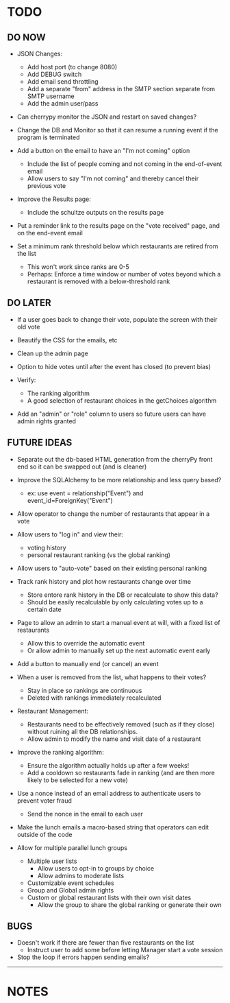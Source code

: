 # TODO

## DO NOW
  - JSON Changes:
    - Add host port (to change 8080)
    - Add DEBUG switch
    - Add email send throttling
    - Add a separate "from" address in the SMTP section separate from SMTP username
    - Add the admin user/pass
  - Can cherrypy monitor the JSON and restart on saved changes?

  - Change the DB and Monitor so that it can resume a running event if the program is terminated

  - Add a button on the email to have an "I'm not coming" option
    - Include the list of people coming and not coming in the end-of-event email
    - Allow users to say "I'm not coming" and thereby cancel their previous vote

  - Improve the Results page:
    - Include the schultze outputs on the results page
  - Put a reminder link to the results page on the "vote received" page, and on the end-event email
  
  - Set a minimum rank threshold below which restaurants are retired from the list
    - This won't work since ranks are 0-5
    - Perhaps: Enforce a time window or number of votes beyond which a restaurant is removed with a below-threshold rank

## DO LATER  
  - If a user goes back to change their vote, populate the screen with their old vote
  - Beautify the CSS for the emails, etc
  - Clean up the admin page
  - Option to hide votes until after the event has closed (to prevent bias)

  - Verify:
    - The ranking algorithm
    - A good selection of restaurant choices in the getChoices algorithm
  - Add an "admin" or "role" column to users so future users can have admin rights granted

## FUTURE IDEAS
  - Separate out the db-based HTML generation from the cherryPy front end so it can be swapped out (and is cleaner)
  - Improve the SQLAlchemy to be more relationship and less query based?
    - ex: use event = relationship("Event") and event_id=ForeignKey("Event")

  - Allow operator to change the number of restaurants that appear in a vote
  - Allow users to "log in" and view their:
    - voting history
    - personal restaurant ranking (vs the global ranking)
  - Allow users to "auto-vote" based on their existing personal ranking
  - Track rank history and plot how restaurants change over time
    - Store entore rank history in the DB or recalculate to show this data? 
    - Should be easily recalculable by only calculating votes up to a certain date
  
  - Page to allow an admin to start a manual event at will, with a fixed list of restaurants
    - Allow this to override the automatic event
    - Or allow admin to manually set up the next automatic event early
  - Add a button to manually end (or cancel) an event
  
  - When a user is removed from the list, what happens to their votes?
    - Stay in place so rankings are continuous
    - Deleted with rankings immediately recalculated
  
  - Restaurant Management:
    - Restaurants need to be effectively removed (such as if they close) without ruining all the DB relationships.
    - Allow admin to modify the name and visit date of a restaurant
  - Improve the ranking algorithm:
    - Ensure the algorithm actually holds up after a few weeks!
    - Add a cooldown so restaurants fade in ranking (and are then more likely to be selected for a new vote)
  - Use a nonce instead of an email address to authenticate users to prevent voter fraud
    - Send the nonce in the email to each user

  - Make the lunch emails a macro-based string that operators can edit outside of the code

  - Allow for multiple parallel lunch groups
    - Multiple user lists
      - Allow users to opt-in to groups by choice
      - Allow admins to moderate lists
    - Customizable event schedules
    - Group and Global admin rights
    - Custom or global restaurant lists with their own visit dates
      - Allow the group to share the global ranking or generate their own    

## BUGS
  - Doesn't work if there are fewer than five restaurants on the list
    - Instruct user to add some before letting Manager start a vote session
  - Stop the loop if errors happen sending emails?    

-----------------------------------------------------------------------
# NOTES


